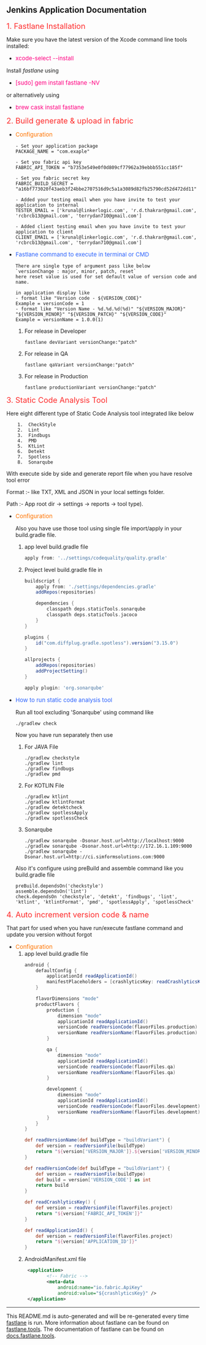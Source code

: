 ## Jenkins Application Documentation

<span style="color:#FE2E2E; font-size:20px;">1. Fastlane Installation</span>

Make sure you have the latest version of the Xcode command line tools installed:
- <span style="color:#FF0080; font-size:15px;">xcode-select --install</span>

Install _fastlane_ using
- <span style="color:#FF0080; font-size:15px;">[sudo] gem install fastlane -NV</span>

or alternatively using
- <span style="color:#FF0080; font-size:15px;">brew cask install fastlane</span>


<span style="color:#FE2E2E; font-size:20px;">2. Build generate & upload in fabric</span>
- <span style="color:#FF7401; font-size:15px;">Configuration</span>
    ```
    - Set your application package
    PACKAGE_NAME = "com.exaple"

    - Set you fabric api key
    FABRIC_API_TOKEN = "b7353e549e0f0d809cf77962a39ebbb551cc185f"

    - Set you fabric secret key
    FABRIC_BUILD_SECRET = "a16bf773020f43aeb3f24bbe2707516d9c5a1a3089d82fb25790cd52d472dd11"

    - Added your testing email when you have invite to test your application to internal
    TESTER_EMAIL = ['krunal@linkerlogic.com', 'r.d.thakrar@gmail.com', 'rcbrcb13@gmail.com', 'terrydan710@gmail.com']

    - Added client testing email when you have invite to test your application to client
    CLIENT_EMAIL = ['krunal@linkerlogic.com', 'r.d.thakrar@gmail.com', 'rcbrcb13@gmail.com', 'terrydan710@gmail.com']
    ```

- <span style="color:#2E64FE; font-size:15px;">Fastlane command to execute in terminal or CMD</span>
    ```
    There are single type of argument pass like below
    `versionChange : major, minor, patch, reset`
    here reset value is used for set default value of version code and name.

    in application display like
    - format like "Version code - ${VERSION_CODE}"
    Example = versionCode = 1
    - format like "Version Name - %d.%d.%d(%d)" "${VERSION_MAJOR}" "${VERSION_MINOR}" "${VERSION_PATCH}" "${VERSION_CODE}"
    Example = versionName = 1.0.0(1)
    ```

    1. For release in Developer
        ```
        fastlane devVariant versionChange:"patch"
        ```
    2. For release in QA
        ```
        fastlane qaVariant versionChange:"patch"
        ```
    3. For release in Production
        ```
        fastlane productionVariant versionChange:"patch"
        ```


<span style="color:#FE2E2E; font-size:20px;">3. Static Code Analysis Tool</span>

Here eight different type of Static Code Analysis tool integrated like below
```
    1.  CheckStyle
    2.  Lint
    3.  Findbugs
    4.  PMD
    5.  KtLint
    6.  Detekt
    7.  Spotless
    8.  Sonarqube
```
With execute side by side and generate report file when you have resolve tool error

Format :- like TXT, XML and JSON in your local settings folder.

Path :- App root dir -> settings -> reports -> tool type).

- <span style="color:#FF7401; font-size:15px;">Configuration</span>

    Also you have use those tool using single file import/apply in your build.gradle file.
    1. app level build.gradle file
        ```groovy
        apply from: '../settings/codequality/quality.gradle'
        ```
    2. Project level build.gradle file in
        ```groovy
        buildscript {
            apply from: './settings/dependencies.gradle'
            addRepos(repositories)

            dependencies {
                classpath deps.staticTools.sonarqube
                classpath deps.staticTools.jacoco
            }
        }

        plugins {
            id("com.diffplug.gradle.spotless").version("3.15.0")
        }

        allprojects {
            addRepos(repositories)
            addProjectSetting()
        }

        apply plugin: 'org.sonarqube'
        ```
- <span style="color:#2E64FE; font-size:15px;">How to run static code analysis tool</span>

    Run all tool excluding 'Sonarqube' using command like
    ```
    ./gradlew check
    ```
    Now you have run separately then use
    1. For JAVA File
        ```
        ./gradlew checkstyle
        ./gradlew lint
        ./gradlew findbugs
        ./gradlew pmd
        ```
    2. For KOTLIN File
        ```
        ./gradlew ktlint
        ./gradlew ktlintFormat
        ./gradlew detektcheck
        ./gradlew spotlessApply
        ./gradlew spotlessCheck
        ```
    3. Sonarqube
        ```
        ./gradlew sonarqube -Dsonar.host.url=http://localhost:9000
        ./gradlew sonarqube -Dsonar.host.url=http://172.16.1.109:9000
        ./gradlew sonarqube -Dsonar.host.url=http://ci.simformsolutions.com:9000
        ```
    Also it's configure using preBuild and assemble command like you build.gradle file
    ```
    preBuild.dependsOn('checkstyle')
    assemble.dependsOn('lint')
    check.dependsOn 'checkstyle', 'detekt', 'findbugs', 'lint', 'ktlint', 'ktlintFormat', 'pmd', 'spotlessApply', 'spotlessCheck'
    ```

<span style="color:#FE2E2E; font-size:20px;">4. Auto increment version code & name </span>

That part for used when you have run/execute fastlane command and update you version without forgot
- <span style="color:#FF7401; font-size:15px;">Configuration</span>
    1. app level build.gradle file
        ```groovy
        android {
            defaultConfig {
                applicationId readApplicationId()
                manifestPlaceholders = [crashlyticsKey: readCrashlyticsKey()]
            }

            flavorDimensions "mode"
            productFlavors {
                production {
                    dimension "mode"
                    applicationId readApplicationId()
                    versionCode readVersionCode(flavorFiles.production)
                    versionName readVersionName(flavorFiles.production)
                }

                qa {
                    dimension "mode"
                    applicationId readApplicationId()
                    versionCode readVersionCode(flavorFiles.qa)
                    versionName readVersionName(flavorFiles.qa)
                }

                development {
                    dimension "mode"
                    applicationId readApplicationId()
                    versionCode readVersionCode(flavorFiles.development)
                    versionName readVersionName(flavorFiles.development)
                }
            }
        }

        def readVersionName(def buildType = "buildVariant") {
            def version = readVersionFile(buildType)
            return "${version['VERSION_MAJOR']}.${version['VERSION_MINOR']}.${version['VERSION_PATCH']}(${version['VERSION_CODE']})"
        }

        def readVersionCode(def buildType = "buildVariant") {
            def version = readVersionFile(buildType)
            def build = version['VERSION_CODE'] as int
            return build
        }

        def readCrashlyticsKey() {
            def version = readVersionFile(flavorFiles.project)
            return "${version['FABRIC_API_TOKEN']}"
        }

        def readApplicationId() {
            def version = readVersionFile(flavorFiles.project)
            return "${version['APPLICATION_ID']}"
        }
        ```
    2. AndroidManifest.xml file
        ```xml
         <application>
                <!-- Fabric -->
                <meta-data
                    android:name="io.fabric.ApiKey"
                    android:value="${crashlyticsKey}" />
         </application>
        ```

----

This README.md is auto-generated and will be re-generated every time [fastlane](https://fastlane.tools) is run.
More information about fastlane can be found on [fastlane.tools](https://fastlane.tools).
The documentation of fastlane can be found on [docs.fastlane.tools](https://docs.fastlane.tools).
